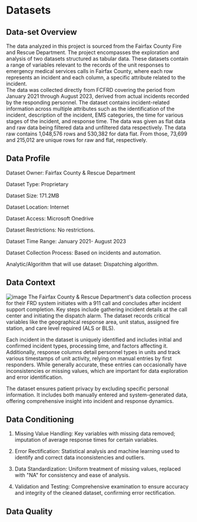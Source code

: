 # Datasets

## Data-set Overview 
The data analyzed in this project is sourced from the Fairfax County Fire and Rescue Department. The project encompasses the exploration and analysis of two datasets structured as tabular data. These datasets contain a range of variables relevant to the records of the unit responses to emergency medical services calls in Fairfax County, where each row represents an incident and each column, a specific attribute related to the incident.  
The data was collected directly from FCFRD covering the period from January 2021 through August 2023, derived from actual incidents recorded by the responding personnel. The dataset contains incident-related information across multiple attributes such as the identification of the incident, description of the incident, EMS categories, the time for various stages of the incident, and response time. The data was given as flat data and raw data being filtered data and unfiltered data respectively. The data raw contains 1,048,576 rows and 530,382 for data flat. From those, 73,699 and 215,012 are unique rows for raw and flat, respectively.  


## Data Profile 
Dataset Owner: Fairfax County & Rescue Department​

Dataset Type: Proprietary​

Dataset Size: 171.2MB​

Dataset Location: Internet​

Dataset Access: Microsoft Onedrive ​

Dataset Restrictions: No restrictions.​

Dataset Time Range: January 2021- August 2023​

Dataset Collection Process: Based on incidents and automation.​

Analytic/Algorithm that will use dataset: Dispatching algorithm.


## Data Context 
![image](https://github.com/Xiaoqing15/DAEN-690-W_Insights/assets/137991044/e6ce9f1f-6d6c-4691-a2a1-c329a1e80c5d)
The Fairfax County & Rescue Department's data collection process for their FRD system initiates with a 911 call and concludes after incident support completion. Key steps include gathering incident details at the call center and initiating the dispatch alarm. The dataset records critical variables like the geographical response area, unit status, assigned fire station, and care level required (ALS or BLS).

Each incident in the dataset is uniquely identified and includes initial and confirmed incident types, processing time, and factors affecting it. Additionally, response columns detail personnel types in units and track various timestamps of unit activity, relying on manual entries by first responders. While generally accurate, these entries can occasionally have inconsistencies or missing values, which are important for data exploration and error identification.

The dataset ensures patient privacy by excluding specific personal information. It includes both manually entered and system-generated data, offering comprehensive insight into incident and response dynamics.

## Data Conditioning 
1. Missing Value Handling: Key variables with missing data removed; imputation of average response times for certain variables.

2. Error Rectification: Statistical analysis and machine learning used to identify and correct data inconsistencies and outliers.

3. Data Standardization: Uniform treatment of missing values, replaced with "NA" for consistency and ease of analysis.

4. Validation and Testing: Comprehensive examination to ensure accuracy and integrity of the cleaned dataset, confirming error rectification.

## Data Quality
